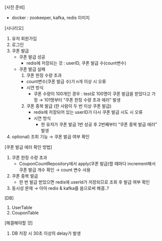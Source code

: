 [사전 준비]
- docker : zookeeper, kafka, redis 이미지

[시나리오]
1. 유저 회원가입
2. 로그인
3. 쿠폰 발급
   - 쿠폰 발급 성공
     - redis에 저장되는 것 : userID, 쿠폰 발급 수(count변수)
   - 쿠폰 발급 실패
     1. 쿠폰 한정 수량 초과
       - count변수(쿠폰 발급 수)가 n개 이상 시 오류
       - 시연 방식
         - 쿠폰 수량이 100개인 경우 : test로 100명이 쿠폰 발급을 받았다고 가정
           → 101명부터 “쿠폰 한정 수량 초과 에러” 발생
     2. 쿠폰 중복 발급 (한 사람이 두 번 이상 쿠폰 발급)
        - redis에 저장되어 있는 userID가 다시 쿠폰 발급 시도 시 오류
        - 시연 방식
          - 한 유저가 쿠폰 발급 1번 성공 후 2번째부터 “쿠폰 중복 발급 에러” 발생
4. optional) 조회 기능 → 쿠폰 발급 여부 확인

[쿠폰 발급 에러 확인 방법]
1. 쿠폰 한정 수량 초과
   - CouponCountRepository에서 apply(쿠폰 발급)할 때마다 increment해서 쿠폰 발급 개수 확인 → count 변수 사용
2. 쿠폰 중복 발급
   - 한 번 발급 받았으면 redis에 userId가 저장되므로 조회 후 발급 여부 확인
3. 동시성 문제 → 아마 redis & kafka를 씀으로써 해결..?

[DB]
1. UserTable
2. CouponTable

[해결해야할 것]
1. DB 저장 시 30초 이상의 delay가 발생